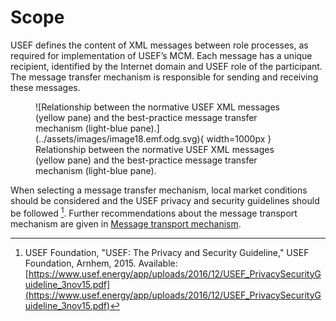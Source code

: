 # Scope

USEF defines the content of XML messages between role processes, as required for implementation of USEF’s MCM.
Each message has a unique recipient, identified by the Internet domain and USEF role of the participant.
The message transfer mechanism is responsible for sending and receiving these messages.

<figure markdown>
  ![Relationship between the normative USEF XML messages (yellow pane) and the best-practice message transfer mechanism (light-blue pane).](../assets/images/image18.emf.odg.svg){ width=1000px }
  <figcaption>Relationship between the normative USEF XML messages (yellow pane) and the best-practice message transfer mechanism (light-blue pane).</figcaption>
</figure>

When selecting a message transfer mechanism, local market conditions should be considered and the USEF privacy and security guidelines should be followed [^B5].
Further recommendations about the message transport mechanism are given in [Message transport mechanism](../appendix/message-transport-mechanism.md).

[^B5]: USEF Foundation, "USEF: The Privacy and Security Guideline," USEF Foundation, Arnhem, 2015. Available: [https://www.usef.energy/app/uploads/2016/12/USEF_PrivacySecurityGuideline_3nov15.pdf](https://www.usef.energy/app/uploads/2016/12/USEF_PrivacySecurityGuideline_3nov15.pdf)
